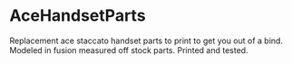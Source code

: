 # AceHandsetParts
Replacement ace staccato handset parts to print to get you out of a bind. Modeled in fusion measured off stock parts. Printed and tested. 
